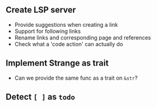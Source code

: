 ## Create LSP server
- Provide suggestions when creating a link
- Support for following links
- Rename links and corresponding page and references
- Check what a 'code action' can actually do

## Implement Strange as trait
- Can we provide the same func as a trait on `&str`?

## Detect `[ ]` as `todo`
